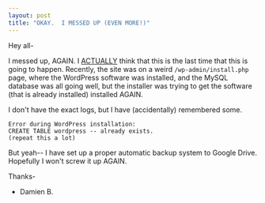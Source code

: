 ```yaml
---
layout: post
title: "OKAY.  I MESSED UP (EVEN MORE!)"
---
```

<!-- wp:paragraph -->
<p>Hey all-</p>
<!-- /wp:paragraph -->

<!-- wp:paragraph -->
<p>I messed up, AGAIN.  I <span style="text-decoration: underline;">ACTUALLY</span> think that this is the last time that this is going to happen.  Recently, the site was on a weird <code>/wp-admin/install.php</code> page, <!--more-->where the WordPress software was installed, and the MySQL database was all going well, but the installer was trying to get the software (that is already installed) installed AGAIN.</p>
<!-- /wp:paragraph -->

<!-- wp:paragraph -->
<p>I don't have the exact logs, but I have (accidentally) remembered some.</p>
<!-- /wp:paragraph -->

<!-- wp:code -->
<pre class="wp-block-code"><code>Error during WordPress installation:
CREATE TABLE wordpress -- already exists.
(repeat this a lot)</code></pre>
<!-- /wp:code -->

<!-- wp:paragraph -->
<p>But yeah-- I have set up a proper automatic backup system to Google Drive.  Hopefully I won't screw it up AGAIN.</p>
<!-- /wp:paragraph -->

<!-- wp:paragraph -->
<p>Thanks-</p>
<!-- /wp:paragraph -->

<!-- wp:list -->
<ul><!-- wp:list-item -->
<li>Damien B.</li>
<!-- /wp:list-item --></ul>
<!-- /wp:list -->